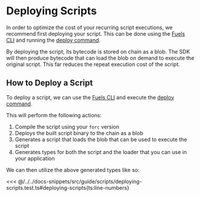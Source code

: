 # Deploying Scripts

In order to optimize the cost of your recurring script executions, we recommend first deploying your script. This can be done using the [Fuels CLI](../fuels-cli/index.md) and running the [deploy command](../fuels-cli/commands#fuels-deploy).

By deploying the script, its bytecode is stored on chain as a blob. The SDK will then produce bytecode that can load the blob on demand to execute the original script. This far reduces the repeat execution cost of the script.

## How to Deploy a Script

To deploy a script, we can use the [Fuels CLI](../fuels-cli/index.md) and execute the [deploy command](../fuels-cli/commands#fuels-deploy).

This will perform the following actions:

1. Compile the script using your `forc` version
1. Deploys the built script binary to the chain as a blob
1. Generates a script that loads the blob that can be used to execute the script
1. Generates types for both the script and the loader that you can use in your application

We can then utilize the above generated types like so:

<<< @/../../docs-snippets/src/guide/scripts/deploying-scripts.test.ts#deploying-scripts{ts:line-numbers}
